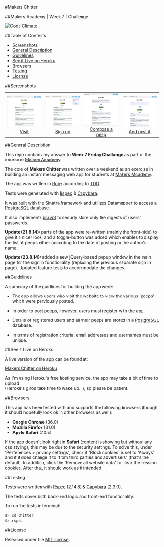 #Makers Chitter

##Makers Academy | Week 7 | Challenge

[![Code Climate](https://codeclimate.com/github/nadavmatalon/chitter/badges/gpa.svg)](https://codeclimate.com/github/nadavmatalon/chitter)

##Table of Contents

* [Screenshots](#screenshots)
* [General Description](#general-description)
* [Guidelines](#guidelines)
* [See it Live on Heroku](#see-it-live-on-heroku)
* [Browsers](#browsers)
* [Testing](#testing)
* [License](#license)


##Screenshots

<table>
	<tr>
		<td align="center" width=25% >
			<a href="https://raw.githubusercontent.com/nadavmatalon/chitter/master/public/images/chitter_1.jpg">
				<img src="public/images/chitter_1.jpg" height="105px" />
				Visit
			</a>
		</td>
		<td align="center" width=25% >
			<a href="https://raw.githubusercontent.com/nadavmatalon/chitter/master/public/images/chitter_2.jpg">
				<img src="public/images/chitter_2.jpg" height="105px" />
				Sign up
			</a>
		</td>
		<td align="center" width=25% >
			<a href="https://raw.githubusercontent.com/nadavmatalon/chitter/master/public/images/chitter_3.jpg">
				<img src="public/images/chitter_3.jpg" height="105px" />
				Compose a peep
			</a>
		</td>
		<td align="center" width=25% >
			<a href="https://raw.githubusercontent.com/nadavmatalon/chitter/master/public/images/chitter_4.jpg">
				<img src="public/images/chitter_4.jpg" height="105px" />
				And post it
			</a>
		</td>
	</tr>
</table>


##General Description

This repo contians my answer to __Week 7 Friday Challange__ as part 
of the course at [Makers Academy](http://www.makersacademy.com/).
 
The core of <strong>Makers Chitter</strong> was written over a weekend as 
an exercise in building an instant messaging web app for students 
at [Makers Mcademy](http://www.makersacademy.com/).

The app was written in [Ruby](https://www.ruby-lang.org/en/) according 
to [TDD](http://en.wikipedia.org/wiki/Test-driven_development).

Tests were generated with [Rspec](http://rspec.info) 
&amp; [Capybara](https://github.com/jnicklas/capybara).

It was built with the [Sinatra](http://www.sinatrarb.com/) framework and 
utilizes [Datamapper](http://datamapper.org/) to access a 
[PostgreSQL](http://www.postgresql.org/) database.

It also implements [bcrypt](https://github.com/codahale/bcrypt-ruby) to securly store only 
the digests of users' passwords.

__Update (21.8.14):__ parts of the app were re-written (mainly the front-side) 
to give it a nicer look, and a toggle-button was added which enables to display 
the list of peeps either according to the date of posting or the author's name.

__Update (23.8.14):__ added a new jQuery-based popup window in the main page for the 
sign in functionality (replacing the previous separate sign in page). Updated feature 
tests to accommodate the changes. 


##Guidelines

A summary of the guidlines for building the app were:

* The app allows users who visit the website to view the various 'peeps' which 
  were perviously posted.

* In order to post peeps, however, users must register with the app.

* Details of registered users and all their peeps are stored in a 
  [PostgreSQL](http://www.postgresql.org/) database.

* In terms of registration criteria, email addresses and usernames must be unique.


##See it Live on Heroku

A live version of the app can be found at:

[Makers Chitter on Heroku](http://makers-chitter.herokuapp.com)

As I'm using Heroku's free hosting service, the app may take a bit of time to upload<br/>
(Heroku's giros take time to wake up...), so please be patient.


##Browsers

 This app has been tested with and supports the following browsers (though it should hopefully
 look ok in other browsers as well):

* __Google Chrome__ (36.0)
* __Mozilla Firefox__ (31.0)
* __Apple Safari__ (7.0.5)

If the app doesn't look right in __Safari__ (content is showing but without any css styling), 
this may be due to the security settings. To solve this, under 'Perferences > privacy settings', 
check if 'Block cookies' is set to 'Always' and if it does change it to 'from third parties 
and advertisers' (that's the default). In addition, click the 'Remove all website data' 
to clear the session cookies. After that, it should work as it intended.


##Testing

Tests were written with [Rspec](http://rspec.info) (2.14.8) &amp; 
[Capybara](https://github.com/jnicklas/capybara) (2.3.0).

The tests cover both back-end logic and front-end functionality.

To run the tests in terminal: 

```bash
$> cd chitter
$> rspec
```

##License

<p>Released under the <a href="http://www.opensource.org/licenses/MIT">MIT license</a>.</p>

